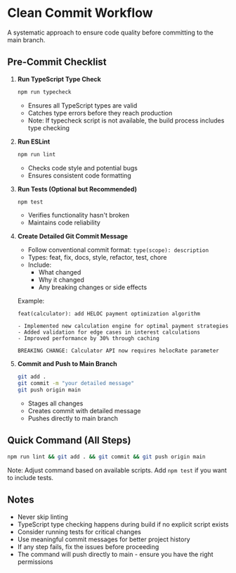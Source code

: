 # Clean Commit Workflow

A systematic approach to ensure code quality before committing to the main branch.

## Pre-Commit Checklist

1. **Run TypeScript Type Check**

   ```bash
   npm run typecheck
   ```

   - Ensures all TypeScript types are valid
   - Catches type errors before they reach production
   - Note: If typecheck script is not available, the build process includes type checking

2. **Run ESLint**

   ```bash
   npm run lint
   ```

   - Checks code style and potential bugs
   - Ensures consistent code formatting

3. **Run Tests (Optional but Recommended)**

   ```bash
   npm test
   ```

   - Verifies functionality hasn't broken
   - Maintains code reliability

4. **Create Detailed Git Commit Message**
   - Follow conventional commit format: `type(scope): description`
   - Types: feat, fix, docs, style, refactor, test, chore
   - Include:
     - What changed
     - Why it changed
     - Any breaking changes or side effects

   Example:
   ```text
   feat(calculator): add HELOC payment optimization algorithm
   
   - Implemented new calculation engine for optimal payment strategies
   - Added validation for edge cases in interest calculations
   - Improved performance by 30% through caching
   
   BREAKING CHANGE: Calculator API now requires helocRate parameter
   ```

5. **Commit and Push to Main Branch**

   ```bash
   git add .
   git commit -m "your detailed message"
   git push origin main
   ```

   - Stages all changes
   - Creates commit with detailed message
   - Pushes directly to main branch

## Quick Command (All Steps)

```bash
npm run lint && git add . && git commit && git push origin main
```

Note: Adjust command based on available scripts. Add `npm test` if you want to include tests.

## Notes

- Never skip linting
- TypeScript type checking happens during build if no explicit script exists
- Consider running tests for critical changes
- Use meaningful commit messages for better project history
- If any step fails, fix the issues before proceeding
- The command will push directly to main - ensure you have the right permissions
